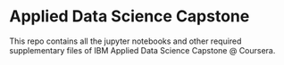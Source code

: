 # Applied Data Science Capstone

This repo contains all the jupyter notebooks and other required supplementary files of IBM Applied Data Science Capstone @ Coursera.
